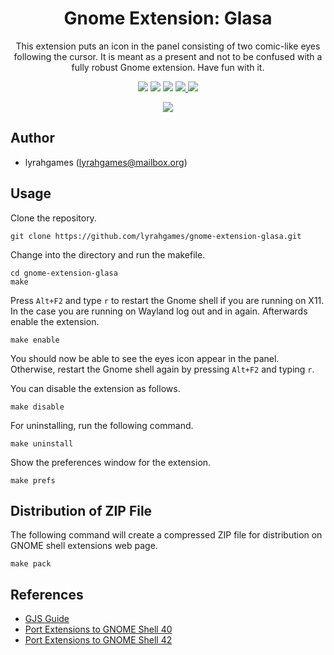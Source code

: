 <h1 align="center">
    Gnome Extension: Glasa
</h1>
<p align="center">
    This extension puts an icon in the panel consisting of two comic-like eyes following the cursor.
    It is meant as a present and not to be confused with a fully robust Gnome extension.
    Have fun with it.
</p>
<p align="center">
    <img src="https://img.shields.io/github/languages/top/lyrahgames/gnome-extension-glasa.svg?style=for-the-badge">
    <img src="https://img.shields.io/github/languages/code-size/lyrahgames/gnome-extension-glasa.svg?style=for-the-badge">
    <img src="https://img.shields.io/github/repo-size/lyrahgames/gnome-extension-glasa.svg?style=for-the-badge">
    <a href="COPYING">
        <img src="https://img.shields.io/github/license/lyrahgames/gnome-extension-glasa.svg?style=for-the-badge&color=blue">
    </a>
    <a href="https://extensions.gnome.org/extension/4780/glasa/">
        <img src="https://img.shields.io/website/https/extensions.gnome.org/extension/4780/glasa.svg?down_message=offline&label=extensions.gnome.org&style=for-the-badge&up_color=blue&up_message=online">
    </a>
</p>
<p align="center">
    <img src="docs/images/screenshot.png" align="center">
</p>

## Author

- lyrahgames (lyrahgames@mailbox.org)

## Usage

Clone the repository.

    git clone https://github.com/lyrahgames/gnome-extension-glasa.git

Change into the directory and run the makefile.

    cd gnome-extension-glasa
    make

Press `Alt+F2` and type `r` to restart the Gnome shell if you are running on X11.
In the case you are running on Wayland log out and in again.
Afterwards enable the extension.

    make enable

You should now be able to see the eyes icon appear in the panel.
Otherwise, restart the Gnome shell again by pressing `Alt+F2` and typing `r`.

You can disable the extension as follows.

    make disable

For uninstalling, run the following command.

    make uninstall

Show the preferences window for the extension.

    make prefs

## Distribution of ZIP File

The following command will create a compressed ZIP file for distribution on GNOME shell extensions web page.

    make pack

## References

- [GJS Guide](https://gjs.guide/)
- [Port Extensions to GNOME Shell 40](https://gjs.guide/extensions/upgrading/gnome-shell-40.html)
- [Port Extensions to GNOME Shell 42](https://gjs.guide/extensions/upgrading/gnome-shell-42.html#metadata-json)
